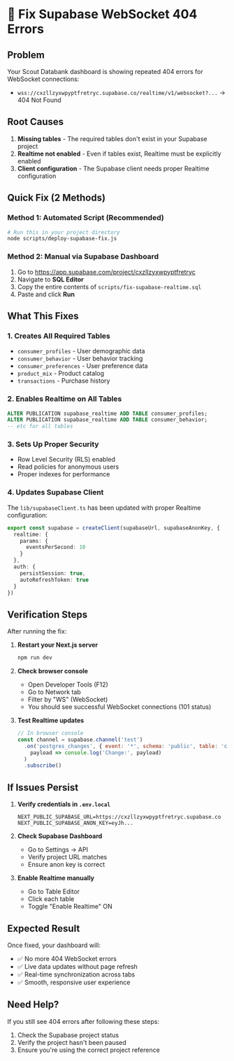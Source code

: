 # 🚨 Fix Supabase WebSocket 404 Errors

## Problem
Your Scout Databank dashboard is showing repeated 404 errors for WebSocket connections:
- `wss://cxzllzyxwpyptfretryc.supabase.co/realtime/v1/websocket?...` → 404 Not Found

## Root Causes
1. **Missing tables** - The required tables don't exist in your Supabase project
2. **Realtime not enabled** - Even if tables exist, Realtime must be explicitly enabled
3. **Client configuration** - The Supabase client needs proper Realtime configuration

## Quick Fix (2 Methods)

### Method 1: Automated Script (Recommended)
```bash
# Run this in your project directory
node scripts/deploy-supabase-fix.js
```

### Method 2: Manual via Supabase Dashboard
1. Go to https://app.supabase.com/project/cxzllzyxwpyptfretryc
2. Navigate to **SQL Editor**
3. Copy the entire contents of `scripts/fix-supabase-realtime.sql`
4. Paste and click **Run**

## What This Fixes

### 1. Creates All Required Tables
- `consumer_profiles` - User demographic data
- `consumer_behavior` - User behavior tracking
- `consumer_preferences` - User preference data
- `product_mix` - Product catalog
- `transactions` - Purchase history

### 2. Enables Realtime on All Tables
```sql
ALTER PUBLICATION supabase_realtime ADD TABLE consumer_profiles;
ALTER PUBLICATION supabase_realtime ADD TABLE consumer_behavior;
-- etc for all tables
```

### 3. Sets Up Proper Security
- Row Level Security (RLS) enabled
- Read policies for anonymous users
- Proper indexes for performance

### 4. Updates Supabase Client
The `lib/supabaseClient.ts` has been updated with proper Realtime configuration:
```typescript
export const supabase = createClient(supabaseUrl, supabaseAnonKey, {
  realtime: {
    params: {
      eventsPerSecond: 10
    }
  },
  auth: {
    persistSession: true,
    autoRefreshToken: true
  }
})
```

## Verification Steps

After running the fix:

1. **Restart your Next.js server**
   ```bash
   npm run dev
   ```

2. **Check browser console**
   - Open Developer Tools (F12)
   - Go to Network tab
   - Filter by "WS" (WebSocket)
   - You should see successful WebSocket connections (101 status)

3. **Test Realtime updates**
   ```javascript
   // In browser console
   const channel = supabase.channel('test')
     .on('postgres_changes', { event: '*', schema: 'public', table: 'consumer_profiles' }, 
       payload => console.log('Change:', payload)
     )
     .subscribe()
   ```

## If Issues Persist

1. **Verify credentials in `.env.local`**
   ```
   NEXT_PUBLIC_SUPABASE_URL=https://cxzllzyxwpyptfretryc.supabase.co
   NEXT_PUBLIC_SUPABASE_ANON_KEY=eyJh...
   ```

2. **Check Supabase Dashboard**
   - Go to Settings → API
   - Verify project URL matches
   - Ensure anon key is correct

3. **Enable Realtime manually**
   - Go to Table Editor
   - Click each table
   - Toggle "Enable Realtime" ON

## Expected Result
Once fixed, your dashboard will:
- ✅ No more 404 WebSocket errors
- ✅ Live data updates without page refresh
- ✅ Real-time synchronization across tabs
- ✅ Smooth, responsive user experience

## Need Help?
If you still see 404 errors after following these steps:
1. Check the Supabase project status
2. Verify the project hasn't been paused
3. Ensure you're using the correct project reference